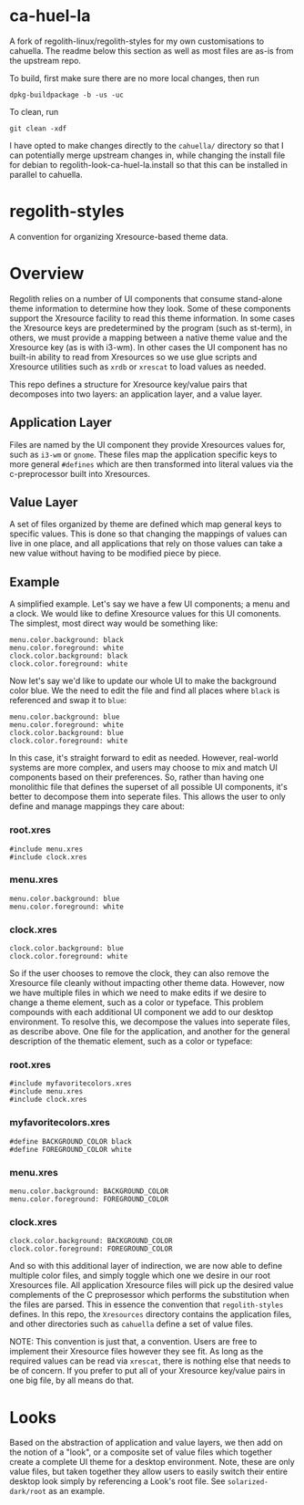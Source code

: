 # ca-huel-la

A fork of regolith-linux/regolith-styles for my own customisations to cahuella.
The readme below this section as well as most files are as-is from the upstream
repo.

To build, first make sure there are no more local changes, then run

	dpkg-buildpackage -b -us -uc

To clean, run

	git clean -xdf

I have opted to make changes directly to the `cahuella/` directory so that I can
potentially merge upstream changes in, while changing the install file for
debian to regolith-look-ca-huel-la.install so that this can be installed in
parallel to cahuella.

# regolith-styles

A convention for organizing Xresource-based theme data.

# Overview

Regolith relies on a number of UI components that consume stand-alone theme information to determine how they look.  Some of these components support the Xresource facility to read this theme information.  In some cases the Xresource keys are predetermined by the program (such as st-term), in others, we must provide a mapping between a native theme value and the Xresource key (as is with i3-wm).  In other cases the UI component has no built-in ability to read from Xresources so we use glue scripts and Xresource utilities such as `xrdb` or `xrescat` to load values as needed.  

This repo defines a structure for Xresource key/value pairs that decomposes into two layers: an application layer, and a value layer.

## Application Layer

Files are named by the UI component they provide Xresources values for, such as `i3-wm` or `gnome`.  These files map the application specific keys to more general `#defines` which are then transformed into literal values via the c-preprocessor built into Xresources.

## Value Layer

A set of files organized by theme are defined which map general keys to specific values.  This is done so that changing the mappings of values can live in one place, and all applications that rely on those values can take a new value without having to be modified piece by piece.

## Example

A simplified example.  Let's say we have a few UI components; a menu and a clock.  We would like to define Xresource values for this UI comonents.  The simplest, most direct way would be something like:

```
menu.color.background: black
menu.color.foreground: white
clock.color.background: black
clock.color.foreground: white
```

Now let's say we'd like to update our whole UI to make the background color blue.  We the need to edit the file and find all places where `black` is referenced and swap it to `blue`:

```
menu.color.background: blue
menu.color.foreground: white
clock.color.background: blue
clock.color.foreground: white
```

In this case, it's straight forward to edit as needed.  However, real-world systems are more complex, and users may choose to mix and match UI components based on their preferences.  So, rather than having one monolithic file that defines the superset of all possible UI components, it's better to decompose them into seperate files.  This allows the user to only define and manage mappings they care about:

### root.xres
```
#include menu.xres
#include clock.xres
```

### menu.xres
```
menu.color.background: blue
menu.color.foreground: white
```

### clock.xres
```
clock.color.background: blue
clock.color.foreground: white
```

So if the user chooses to remove the clock, they can also remove the Xresource file cleanly without impacting other theme data.  However, now we have multiple files in which we need to make edits if we desire to change a theme element, such as a color or typeface.  This problem compounds with each additional UI component we add to our desktop environment.  To resolve this, we decompose the values into seperate files, as describe above.  One file for the application, and another for the general description of the thematic element, such as a color or typeface:

### root.xres
```
#include myfavoritecolors.xres
#include menu.xres
#include clock.xres
```

### myfavoritecolors.xres
```
#define BACKGROUND_COLOR black
#define FOREGROUND_COLOR white
```

### menu.xres
```
menu.color.background: BACKGROUND_COLOR
menu.color.foreground: FOREGROUND_COLOR
```

### clock.xres
```
clock.color.background: BACKGROUND_COLOR
clock.color.foreground: FOREGROUND_COLOR
```

And so with this additional layer of indirection, we are now able to define multiple color files, and simply toggle which one we desire in our root Xresources file.  All application Xresource files will pick up the desired value complements of the C preprosessor which performs the substitution when the files are parsed.  This in essence the convention that `regolith-styles` defines.  In this repo, the `Xresources` directory contains the application files, and other directories such as `cahuella` define a set of value files.

NOTE: This convention is just that, a convention.  Users are free to implement their Xresource files however they see fit.  As long as the required values can be read via `xrescat`, there is nothing else that needs to be of concern.  If you prefer to put all of your Xresource key/value pairs in one big file, by all means do that.   

# Looks

Based on the abstraction of application and value layers, we then add on the notion of a "look", or a composite set of value files which together create a complete UI theme for a desktop environment.  Note, these are only value files, but taken together they allow users to easily switch their entire desktop look simply by referencing a Look's root file.  See `solarized-dark/root` as an example.
